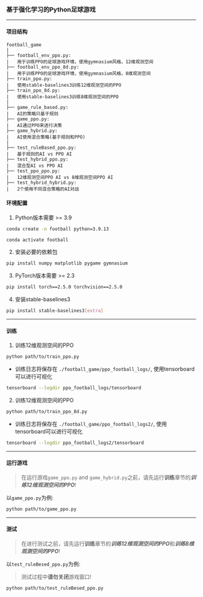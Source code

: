 ### 基于强化学习的Python足球游戏
___
#### 项目结构
```text
football_game
|
├── football_env_ppo.py:  
|   用于训练PPO的足球游戏环境，使用gymnasium风格，12维观测空间
├── football_env_ppo_8d.py:  
|   用于训练PPO的足球游戏环境，使用gymnasium风格，8维观测空间
├── train_ppo.py: 
|   使用stable-baselines3训练12维观测空间的PPO
├── train_ppo_8d.py: 
|   使用stable-baselines3训练8维观测空间的PPO
|
├── game_rule_based.py: 
|   AI的策略只基于规则
├── game_ppo.py: 
|   AI通过PPO来进行决策
├── game_hybrid.py: 
|   AI使用混合策略(基于规则和PPO)
|
├── test_ruleBased_ppo.py:
|   基于规则的AI vs PPO AI
├── test_hybrid_ppo.py:
|   混合型AI vs PPO AI
├── test_ppo_ppo.py:
|   12维观测空间PPO AI vs 8维观测空间PPO AI
├── test_hybrid_hybrid.py:
|   2个使用不同混合策略的AI对战
```

#### 环境配置
1. Python版本需要 >= 3.9
```bash
conda create -n football python=3.9.13
```
```bash
conda activate football
```
2. 安装必要的依赖包
```bash
pip install numpy matplotlib pygame gymnasium
```
3. PyTorch版本需要 >= 2.3
```bash
pip install torch==2.5.0 torchvision==2.5.0
```
4. 安装stable-baselines3
```bash
pip install stable-baselines3[extra]
```

___

#### 训练

1. 训练12维观测空间的PPO
```bash
python path/to/train_ppo.py
```
- 训练日志将保存在 `./football_game/ppo_football_logs/`, 使用tensorboard可以进行可视化
```bash
tensorboard --logdir ppo_football_logs/tensorboard
```

2. 训练12维观测空间的PPO
```bash
python path/to/train_ppo_8d.py
```
- 训练日志将保存在 `./football_game/ppo_football_logs2/`, 使用tensorboard可以进行可视化
```bash
tensorboard --logdir ppo_football_logs2/tensorboard
```

___

#### 运行游戏
> 在运行游戏`game_ppo.py` and `game_hybrid.py`之前，请先运行**训练**章节的***训练12维观测空间的PPO***!

以`game_ppo.py`为例:
```bash
python path/to/game_ppo.py
```
___

#### 测试

> 在进行测试之前，请先运行**训练**章节的***训练12维观测空间的PPO***和***训练8维观测空间的PPO***!

以`test_ruleBesed_ppo.py`为例:
> 测试过程中**请勿关闭**游戏窗口!
```bash
python path/to/test_ruleBesed_ppo.py
```
